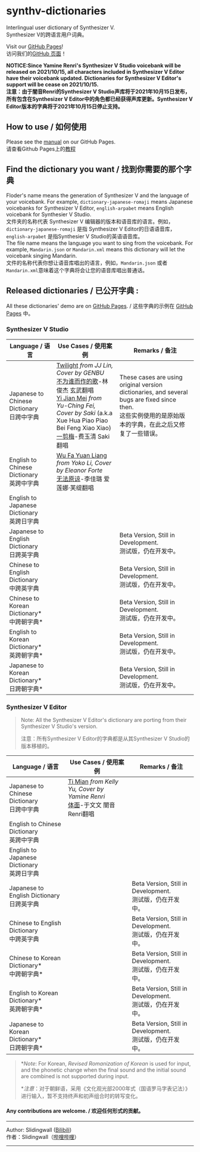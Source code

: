 # synthv-dictionaries
Interlingual user dictionary of Synthesizer V.   
Synthesizer V的跨语言用户词典。

Visit our [GitHub Pages](https://slidingwall.github.io/synthv-dictionaries)!  
访问我们的[GitHub 页面](https://slidingwall.github.io/synthv-dictionaries)！  

**NOTICE:Since Yamine Renri's Synthesizer V Studio voicebank will be released on 2021/10/15, all characters included in Synthesizer V Editor have their voicebank updated. Dictionaries for Synthesizer V Editor's support will be cease on 2021/10/15.  
注意：由于闇音Renri的Synthesizer V Studio声库将于2021年10月15日发布，所有包含在Synthesizer V Editor中的角色都已经获得声库更新。Synthesizer V Editor版本的字典将于2021年10月15日停止支持。**  

## How to use / 如何使用
Please see the [manual](https://slidingwall.github.io/synthv-dictionaries/manual) on our GitHub Pages.  
请查看Github Pages上的[教程](https://slidingwall.github.io/synthv-dictionaries/manual)
## Find the dictionary you want / 找到你需要的那个字典
Floder's name means the generation of Synthesizer V and the language of your voicebank. For example, `dictionary-japanese-romaji` means Japanese voicebanks for Synthesizer V Editor, `english-arpabet` means English voicebank for Synthesier V Studio.  
文件夹的名称代表 Synthesizer V 编辑器的版本和语音库的语言。例如，`dictionary-japanese-romaji` 是指 Synthesizer V Editor的日语语音库， `english-arpabet` 是指Synthesier V Studio的英语语音库。  
The file name means the language you want to sing from the voicebank. For example, `Mandarin.json` or `Mandarin.xml` means this dictionary will let the voicebank singing Mandarin.  
文件的名称代表你想让语音库唱出的语言，例如，`Mandarin.json` 或者 `Mandarin.xml`意味着这个字典将会让您的语音库唱出普通话。

## Released dictionaries / 已公开字典 :
All these dictionaries' demo are on [GitHub Pages](https://slidingwall.github.io/synthv-dictionaries/demo.html). / 这些字典的示例在 [GitHub Pages](https://slidingwall.github.io/synthv-dictionaries/demo.html) 中。 

### Synthesizer V Studio
| Language / 语言                                  | Use Cases / 使用案例                                         | Remarks / 备注                                               |
| ------------------------------------------------ | ------------------------------------------------------------ | ------------------------------------------------------------ |
| Japanese to Chinese Dictionary<br />日跨中字典   | [Twilight](https://www.bilibili.com/video/BV1y54y1U7Re) *from JJ Lin, Cover by GENBU*<br />[不为谁而作的歌](https://www.bilibili.com/video/BV1y54y1U7Re)-林俊杰 玄武翻唱<br />[Yi Jian Mei](https://www.bilibili.com/video/BV1rp4y1v7Hj) *from Yu-Ching Fei, Cover by Saki* (a.k.a Xue Hua Piao Piao Bei Feng Xiao Xiao)<br />[一剪梅](https://www.bilibili.com/video/BV1rp4y1v7Hj)-费玉清 Saki翻唱 | These cases are using original version dictionaries, and several bugs are fixed since then.<br />这些实例使用的是原始版本的字典，在此之后又修复了一些错误。 |
| English to Chinese Dictionary<br />英跨中字典    | [Wu Fa Yuan Liang](https://www.bilibili.com/video/BV1Ta4y1x7P7) *from Yoko Li, Cover by Eleanor Forte*<br />[无法原谅](https://www.bilibili.com/video/BV1Ta4y1x7P7)-李佳璐 爱莲娜·芙缇翻唱 |                                                              |
| English to Japanese Dictionary<br />英跨日字典   |                                                              |                                                              |
| Japanese to English Dictionary<br />日跨英字典   |                                                              | Beta Version, Still in Development.<br />测试版，仍在开发中。 |
| Chinese to English Dictionary<br />中跨英字典    |                                                              | Beta Version, Still in Development.<br />测试版，仍在开发中。 |
| Chinese to Korean Dictionary* <br />中跨朝字典*  |                                                              | Beta Version, Still in Development.<br />测试版，仍在开发中。 |
| English to Korean Dictionary* <br />英跨朝字典*  |                                                              | Beta Version, Still in Development.<br />测试版，仍在开发中。 |
| Japanese to Korean Dictionary* <br />日跨朝字典* |                                                              | Beta Version, Still in Development.<br />测试版，仍在开发中。 |

### Synthesizer V Editor

> Note: All the Synthesizer V Editor's dictionary are porting from their Synthesizer V Studio's version.
>
> 注意：所有Synthesizer V Editor的字典都是从其Synthesizer V Studio的版本移植的。

| Language / 语言                                  | Use Cases / 使用案例                                         | Remarks / 备注                                               |
| ------------------------------------------------ | ------------------------------------------------------------ | ------------------------------------------------------------ |
| Japanese to Chinese Dictionary<br />日跨中字典   | [Ti Mian]( https://www.bilibili.com/video/BV1k54y1675S/) *from Kelly Yu, Cover by Yamine Renri*<br />[体面](https://www.bilibili.com/video/BV1k54y1675S/)-于文文 闇音Renri翻唱 |                                                              |
| English to Chinese Dictionary<br />英跨中字典    |                                                              |                                                              |
| English to Japanese Dictionary<br />英跨日字典   |                                                              |                                                              |
| Japanese to English Dictionary<br />日跨英字典   |                                                              | Beta Version, Still in Development.<br />测试版，仍在开发中。 |
| Chinese to English Dictionary<br />中跨英字典    |                                                              | Beta Version, Still in Development.<br />测试版，仍在开发中。 |
| Chinese to Korean Dictionary* <br />中跨朝字典*  |                                                              | Beta Version, Still in Development.<br />测试版，仍在开发中。 |
| English to Korean Dictionary* <br />英跨朝字典*  |                                                              | Beta Version, Still in Development.<br />测试版，仍在开发中。 |
| Japanese to Korean Dictionary* <br />日跨朝字典* |                                                              | Beta Version, Still in Development.<br />测试版，仍在开发中。 |

> **Note*: For Korean, *Revised Romanization of Korean* is used for input, and the phonetic change when the final sound and the initial sound are combined is not supported during input.
>
> **注意*：对于朝鲜语，采用《文化观光部2000年式（国语罗马字表记法）》进行输入，暂不支持终声和初声组合时的转写变化。

#### Any contributions are welcome. / 欢迎任何形式的贡献。

***

Author: Slidingwall ([Bilibili](https://space.bilibili.com/141232009))  
作者：Slidingwall（[哔哩哔哩](https://space.bilibili.com/141232009)）  

***
